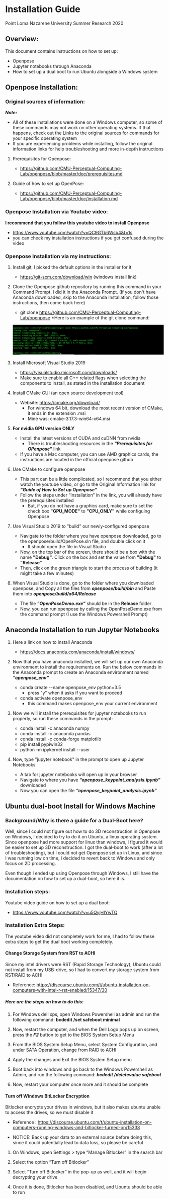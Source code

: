 # Installation Guide
Point Loma Nazarene University Summer Research 2020

## Overview:

This document contains instructions on how to set up:
  * Openpose
  * Jupyter notebooks through Anaconda
  * How to set up a dual boot to run Ubuntu alongside a Windows system
  
## Openpose Installation:


### Original sources of information:

***Note:*** 
   * All of these installations were done on a Windows computer, so some of these commands may not work on other operating systems. If that happens, check out the Links to the original sources for commands for your specific operating system
   * If you are experiencing problems while installing, follow the original information links for help troubleshooting and more in-depth instructions


1. Prerequisites for Openpose:
   * https://github.com/CMU-Perceptual-Computing-Lab/openpose/blob/master/doc/prerequisites.md

1. Guide of how to set up OpenPose: 
   * https://github.com/CMU-Perceptual-Computing-Lab/openpose/blob/master/doc/installation.md



### Openpose Installation via Youtube video:

**I recommend that you follow this youtube video to install Openpose**
   * https://www.youtube.com/watch?v=QC9GTb6Wsb4&t=1s 
   * you can check my installation instructions if you get confused during the video

### Openpose Installation via my instructions:

1. Install git, I picked the default options in the installer for it
   * https://git-scm.com/download/win (windows install link)
   
1. Clone the Openpose github repository by running this command in your Command Prompt. I did it in the Anaconda Prompt. (If you don't have Anaconda downloaded, skip to the Anaconda Installation, follow those instructions, then come back here)
   * git clone https://github.com/CMU-Perceptual-Computing-Lab/openpose
   *Here is an example of the git clone command:
   
   ![Openpose Clone Photo](/pics/anaconda_openpose_clone.jpg)


1. Install Microsoft Visual Studio 2019
   * https://visualstudio.microsoft.com/downloads/
   * Make sure to enable all C++ related flags when selecting the components to install, as stated in the installation document
   
1. Install CMake GUI (an open source development tool)
   * Website: https://cmake.org/download/
      * For windows 64 bit, download the most recent version of CMake, it ends in the extension .msi
      * Mine was: cmake-3.17.3-win64-x64.msi
      
1. **For nvidia GPU version ONLY**
   * Install the latest versions of CUDA and cuDNN from nvidia
      * There is troubleshooting resources in the ***"Prerequisites for OPenpose"*** link
   * If you have a Mac computer, you can use AMD graphics cards, the instructions are located in the official openpose github
      
1. Use CMake to configure openpose
   * This part can be a little complicated, so I recommend that you either watch the youtube video, or go to the Original Information link for ***"Guide of How to Set up Openpose"***
   * Follow the steps under “Installation” in the link, you will already have the prerequisites installed
      * But, if you do not have a graphics card, make sure to set the check box **"GPU_MODE"** to **"CPU_ONLY"** while configuing Openpose

1. Use Visual Studio 2019 to "build" our newly-configured openpose
   * Navigate to the folder where you have openpose downloaded, go to the openpose/build/OpenPose.sln file, and double click on it
      * It should open the file in Visual Studio
   * Now, on the top bar of the screen, there should be a box with the name **"Debug"**. Click on the box and set the value from **"Debug"** to **"Release"**
   * Then, click on the green triangle to start the process of building (it might take a few minutes)
   
1. When Visual Studio is done, go to the folder where you downloaded openpose, and Copy all the files from ***openpose/build/bin*** and Paste them into ***openpose/build/x64/Release*** 
   * The file ***"OpenPoseDemo.exe"*** should be in the **Release** folder
   * Now, you can run openpose by calling the OpenPoseDemo.exe from the command prompt (I use the Windows Powershell Prompt)


## Anaconda Installation to run Jupyter Notebooks

1. Here a link on how to install Anaconda
   * https://docs.anaconda.com/anaconda/install/windows/

1. Now that you have anaconda installed, we will set up our own Anaconda environment to install the requirements on. Run the below commands in the Anaconda prompt to create an Anaconda environment named ***"openpose_env"***
   * conda create --name openpose_env python=3.5
      * press "y" when it asks if you want to proceed
   * conda activate openpose_env
      * this command makes openpose_env your current environment
      
1. Now we will install the prerequisites for jupyter notebooks to run properly, so run these commands in the prompt:
   * conda install -c anaconda numpy
   * conda install -c anaconda pandas
   * conda install -c conda-forge matplotlib
   * pip install pypiwin32
   * python -m ipykernel install --user

1. Now, type "jupyter notebook" in the prompt to open up Jupyter Notebooks
   * A tab for jupyter notebooks will open up in your browser
   * Navigate to where you have ***“openpose_keypoint_analysis.ipynb”*** downloaded
   * Now you can open the file ***“openpose_keypoint_analysis.ipynb”***


## Ubuntu dual-boot Install for Windows Machine

### Background/Why is there a guide for a Dual-Boot here?

Well, since I could not figure out how to do 3D reconstruction in Openpose on Windows, I decided to try to do it on Ubuntu, a linux operating system. Since openpose had more support for linux than windows, I figured it would be easier to set up 3D reconstruction.
I got the dual-boot to work (after a lot of troubleshooting), but I could not get Openpose set up in Linux, and since I was running low on time, I decided to revert back to Windows and only focus on 2D processing.

Even though I ended up using Openpose through Windows, I still have the documentation on how to set up a dual-boot, so here it is.

### Installation steps:

Youtube video guide on how to set up a dual boot:
   * https://www.youtube.com/watch?v=u5QyjHIYwTQ

### Installation Extra Steps:

The youtube video did not completely work for me, I had to follow these extra steps to get the dual boot working completely.


#### Change Storage System from RST to ACHI

Since my intel drivers were RST (Rapid Storage Technology), Ubuntu could not install from my USB-drive, so I had to convert my storage system from RST/RAID to ACHI	
   * Reference: https://discourse.ubuntu.com/t/ubuntu-installation-on-computers-with-intel-r-rst-enabled/15347/30
   
##### Here are the steps on how to do this:

1. For Windows dell xps, open Windows Powershell as admin and run the following command: **bcdedit /set safeboot minimal**

1. Now, restart the computer, and when the Dell Logo pops up on screen, press the ***F2*** button to get to the BIOS System Setup Menu

1. From the BIOS System Setup Menu, select System Configuration, and under SATA Operation, change from RAID to ACHI

1.  Apply the changes and Exit the BIOS System Setup menu

1. Boot back into windows and go back to the Windows Powershell as Admin, and run the following command: ***bcdedit /deletevalue safeboot***

1.  Now, restart your computer once more and it should be complete



#### Turn off Windows BitLocker Encryption

Bitlocker encrypts your drives in windows, but it also makes ubuntu unable to access the drives, so we must disable it

   * Reference : https://discourse.ubuntu.com/t/ubuntu-installation-on-computers-running-windows-and-bitlocker-turned-on/15338
   
* NOTICE: Back up your data to an external source before doing this, since it could potentially lead to data loss, so please be careful

1. On Windows, open Settings > type “Manage Bitlocker” in the search bar

1. Select the option “Turn off Bitlocker”

1. Select “Turn off Bitlocker” in the pop-up as well, and it will begin decrypting your drive

1. Once it is done, Bitlocker has been disabled, and Ubuntu should be able to run
